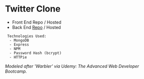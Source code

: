 # Twitter Clone

- Front End Repo / Hosted
- Back End [Repo](https://github.com/cwithac/twitter_clone) / Hosted


```
 Technologies Used:
  - MongoDB
  - Express
  - NPM
  - Password Hash (bcrypt)
  - HTTPie
```

_Modeled after 'Warbler' via Udemy: The Advanced Web Developer Bootcamp._
